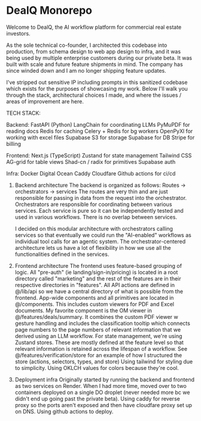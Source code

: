 # DealQ Monorepo

Welcome to DealQ, the AI workflow platform for commercial real estate investors.

As the sole technical co-founder, I architected this codebase into production, from schema design to web app design to infra, and it was being used by multiple enterprise customers during our private beta. It was built with scale and future feature shipments in mind. The company has since winded down and I am no longer shipping feature updates.

I've stripped out sensitive IP including prompts in this sanitized codebase which exists for the purposes of showcasing my work. Below I'll walk you through the stack, architectural choices I made, and where the issues / areas of improvement are here.

TECH STACK:

Backend:
FastAPI (Python)
LangChain for coordinating LLMs
PyMuPDF for reading docs
Redis for caching
Celery + Redis for bg workers
OpenPyXl for working with excel files
Supabase S3 for storage
Supabase for DB
Stripe for billing


Frontend:
Next.js (TypeScript)
Zustand for state management
Tailwind CSS
AG-grid for table views
Shad-cn / radix for primitives
Supabase auth

Infra:
Docker
Digital Ocean
Caddy
Cloudfare
Github actions for ci/cd


1. Backend architecture
    The backend is organized as follows:
    Routes -> orchestrators -> services
    The routes are very thin and are just responsible for passing in data from the request into the orchestrator.
    Orchestrators are responsible for coordinating between various services.
    Each service is pure so it can be independently tested and used in various workflows. There is no overlap between services.

    I decided on this modular architecture with orchestrators calling services so that eventually we could run the "AI-enabled" workflows as individual tool calls for an agentic system. The orchestrator-centered architecture lets us have a lot of flexibility in how we use all the functionalities defined in the services.

2. Frontend architecture
    The frontend uses feature-based grouping of logic.
    All "pre-auth" (ie landing/sign-in/pricing) is located in a root directory called "marketing" and the rest of the features are in their respective directories in "features".
    All API actions are defined in @/lib/api so we have a central directory of what is possible from the frontend.
    App-wide components and all primitives are located in @/components. This includes custom viewers for PDF and Excel documents. My favorite component is the OM viewer in @/features/deals/summary. It combines the custom PDF viewer w gesture handling and includes the classification tooltip which connects page numbers to the page numbers of relevant information that we derived using an LLM workflow.
    For state management, we're using Zustand stores. These are mostly defined at the feature level so that relevant information is retained across the lifespan of a workflow. See @/features/verification/store for an example of how I structured the store (actions, selectors, types, and store)
    Using tailwind for styling due to simplicity. Using OKLCH values for colors because they're cool.

3. Deployment infra
    Originally started by running the backend and frontend as two services on Render. When I had more time, moved over to two containers deployed on a single DO droplet (never needed more bc we didn't end up going past the private beta). Using caddy for reverse proxy so the ports aren't exposed and then have cloudfare proxy set up on DNS. Using github actions to deploy.
